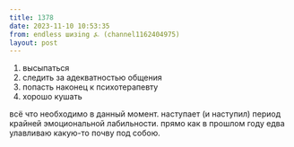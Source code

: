 ```yaml
---
title: 1378
date: 2023-11-10 10:53:35
from: endless шизing ⍼ (channel1162404975)
layout: post
---
```


1. высыпаться
2. следить за адекватностью общения
3. попасть наконец к психотерапевту 
4. хорошо кушать 

всё что необходимо в данный момент. наступает (и наступил) период крайней эмоциональной лабильности. прямо как в прошлом году
едва улавливаю какую-то почву под собою.
